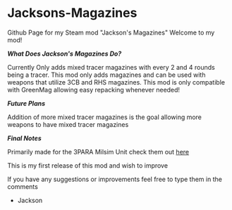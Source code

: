# Jacksons-Magazines
Github Page for my Steam mod "Jackson's Magazines"
Welcome to my mod!

***What Does Jackson's Magazines Do?***

Currently Only adds mixed tracer magazines with every 2 and 4 rounds being a tracer. This mod only adds magazines and can be used with weapons that utilize 3CB and RHS magazines. This mod is only compatible with GreenMag allowing easy repacking whenever needed!

***Future Plans***

Addition of more mixed tracer magazines is the goal allowing more weapons to have mixed tracer magazines

***Final Notes***

Primarily made for the 3PARA Milsim Unit check them out [here]([https://pages.github.com/](https://discord.gg/7GRq8vw4Fn))

This is my first release of this mod and wish to improve

If you have any suggestions or improvements feel free to type them in the comments

- Jackson
